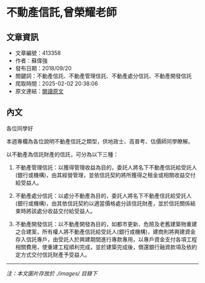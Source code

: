 # 不動產信託,曾榮耀老師

## 文章資訊
- 文章編號：413358
- 作者：蘇偉強
- 發布日期：2018/09/20
- 關鍵詞：不動產信託、不動產管理信託、不動產處分信託、不動產開發信託
- 爬取時間：2025-02-02 20:38:06
- 原文連結：[閱讀原文](https://real-estate.get.com.tw/Columns/detail.aspx?no=413358)

## 內文
各位同學好

本週專欄為各位說明不動產信託之類型，供地政士、高普考、估價師同學瞭解。

以不動產為信託財產的信託，可分為以下三種：

1. 不動產管理信託：以獲得管理收益為目的，委託人將名下不動產信託給受託人(銀行或機構)，由其經營管理，並依信託契約將所獲得之租金或相關收益交付給受益人。

2. 不動產處分信託：以處分不動產為目的，委託人將名下不動產信託給受託人(銀行或機構)，由其依信託契約以適當價格處分該信託財產，並於信託關係結束時將該處分收益交付給受益人。

3. 不動產開發信託：以不動產開發為目的，如都市更新、危險及老舊建築物重建之合建案，所有權人將不動產信託給受託人(銀行或機構)，建商則將興建資金存入信託專戶，由受託人於興建期間進行專款專用，以專戶資金支付各項工程相關費用，使重建工程順利完成，並於建築完成後，償還銀行融資款項及依約定方式交付信託財產予受益人。
---
*注：本文圖片存放於 ./images/ 目錄下*
